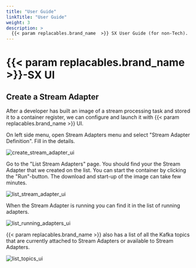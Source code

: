 ```yaml
---
title: "User Guide"
linkTitle: "User Guide"
weight: 3
description: >
  {{< param replacables.brand_name  >}} SX User Guide (for non-Tech).
---
```


# {{< param replacables.brand_name  >}}-SX UI

## Create a Stream Adapter

After a developer has built an image of a stream processing task and stored it to a container register, we can configure and launch it with {{< param replacables.brand_name  >}} UI.

On left side menu, open Stream Adapters menu and select "Stream Adapter Definition". 
Fill in the details.

![create_stream_adapter_ui](/images/SX_create_stream_adapter.png)


Go to the "List Stream Adapters" page. You should find your the Stream Adapter that we created on the list. You can start the container by clicking the "Run"-button. The download and start-up of the image can take few minutes. 

![list_stream_adapter_ui](/images/SX_list_stream_adapters.png)


When the Stream Adapter is running you can find it in the list of running adapters.

![list_running_adapters_ui](/images/SX_running_adapters.png)


{{< param replacables.brand_name  >}} also has a list of all the Kafka topics that are currently attached to Stream Adapters or available to Stream Adapters.

![list_topics_ui](/images/SX_list_topics.png)

